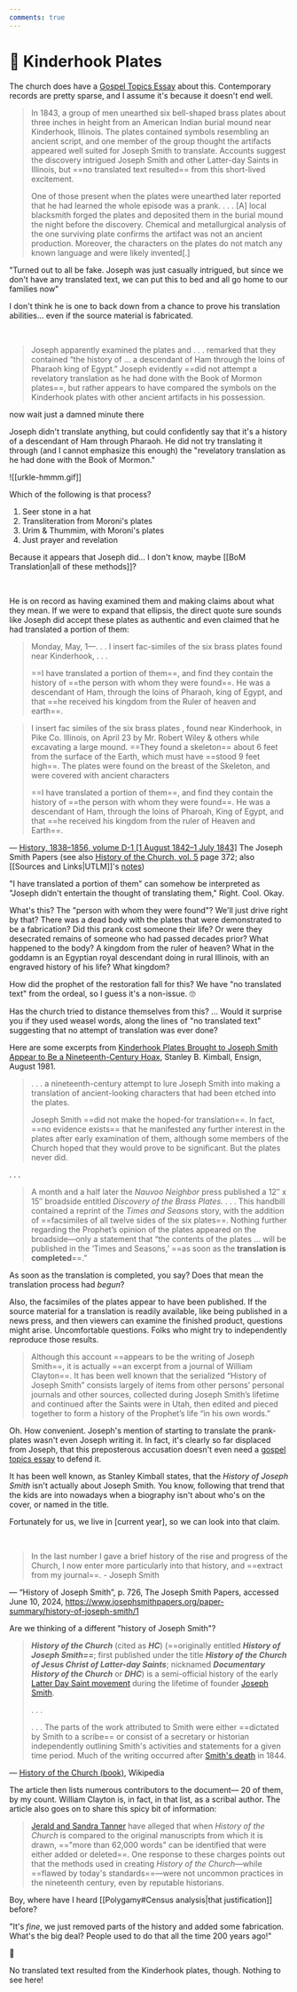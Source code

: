 ```yaml
---
comments: true
---
```

# 🎣 Kinderhook Plates
The church does have a [Gospel Topics Essay](https://www.churchofjesuschrist.org/study/history/topics/kinderhook-plates?lang=eng) about this. Contemporary records are pretty sparse, and I assume it's because it doesn't end well.

> In 1843, a group of men unearthed six bell-shaped brass plates about three inches in height from an American Indian burial mound near Kinderhook, Illinois. The plates contained symbols resembling an ancient script, and one member of the group thought the artifacts appeared well suited for Joseph Smith to translate. Accounts suggest the discovery intrigued Joseph Smith and other Latter-day Saints in Illinois, but ==no translated text resulted== from this short-lived excitement.
>
> One of those present when the plates were unearthed later reported that he had learned the whole episode was a prank. . . . [A] local blacksmith forged the plates and deposited them in the burial mound the night before the discovery. Chemical and metallurgical analysis of the one surviving plate confirms the artifact was not an ancient production. Moreover, the characters on the plates do not match any known language and were likely invented[.]

"Turned out to all be fake. Joseph was just casually intrigued, but since we don't have any translated text, we can put this to bed and all go home to our families now"

I don't think he is one to back down from a chance to prove his translation abilities... even if the source material is fabricated.

&nbsp;

> Joseph apparently examined the plates and . . . remarked that they contained “the history of … a descendant of Ham through the loins of Pharaoh king of Egypt.” Joseph evidently ==did not attempt a revelatory translation as he had done with the Book of Mormon plates==, but rather appears to have compared the symbols on the Kinderhook plates with other ancient artifacts in his possession.

now wait just a damned minute there

Joseph didn't translate anything, but could confidently say that it's a history of a descendant of Ham through Pharaoh. He did not try translating it through (and I cannot emphasize this enough) the "revelatory translation as he had done with the Book of Mormon."

![[urkle-hmmm.gif]]

Which of the following is that process?

1. Seer stone in a hat
2. Transliteration from Moroni's plates
3. Urim & Thummim, with Moroni's plates
4. Just prayer and revelation

Because it appears that Joseph did... I don't know, maybe [[BoM Translation|all of these methods]]?

&nbsp;

He is on record as having examined them and making claims about what they mean. If we were to expand that ellipsis, the direct quote sure sounds like Joseph did accept these plates as authentic and even claimed that he had translated a portion of them:

> Monday, May, 1—. . . I insert fac-similes of the six brass plates found near Kinderhook, . . .
>
> ==I have translated a portion of them==, and find they contain the history of ==the person with whom they were found==. He was a descendant of Ham, through the loins of Pharaoh, king of Egypt, and that ==he received his kingdom from the Ruler of heaven and earth==.

> I insert fac similes of the six brass plates , found near Kinderhook, in Pike Co. Illinois, on April 23 by Mr. Robert Wiley & others while excavating a large mound. ==They found a skeleton== about 6 feet from the surface of the Earth, which must have ==stood 9 feet high==. The plates were found on the breast of the Skeleton, and were covered with ancient characters
>
> ==I have translated a portion of them==, and find they contain the history of ==the person with whom they were found==. He was a descendant of Ham, through the loins of Pharoah, King of Egypt, and that ==he received his kingdom from the ruler of Heaven and Earth==.

—  [History, 1838–1856, volume D-1 [1 August 1842–1 July 1843]](https://www.josephsmithpapers.org/paper-summary/history-1838-1856-volume-d-1-1-august-1842-1-july-1843/185) The Joseph Smith Papers (see also [History of the Church, vol. 5](https://josephsmithfoundation.org/history-of-the-church-of-jesus-christ-of-latter-day-saints-vol-5/) page 372; also [[Sources and Links|UTLM]]'s [notes](http://www.utlm.org/newsletters/no46.htm#KINDERHOOK))

"I have translated a portion of them" can somehow be interpreted as "Joseph didn't entertain the thought of translating them," Right. Cool. Okay.

What's this? The "person with whom they were found"? We'll just drive right by that? There was a dead body with the plates that were demonstrated to be a fabrication? Did this prank cost someone their life? Or were they desecrated remains of someone who had passed decades prior? What happened to the body? A kingdom from the ruler of heaven? What in the goddamn is an Egyptian royal descendant doing in rural Illinois, with an engraved history of his life? What kingdom?

How did the prophet of the restoration fall for this? We have "no translated text" from the ordeal, so I guess it's a non-issue. 🙄

Has the church tried to distance themselves from this? ... Would it surprise you if they used weasel words, along the lines of "no translated text" suggesting that no attempt of translation was ever done?

Here are some excerpts from [Kinderhook Plates Brought to Joseph Smith Appear to Be a Nineteenth-Century Hoax](https://www.churchofjesuschrist.org/study/ensign/1981/08/kinderhook-plates-brought-to-joseph-smith-appear-to-be-a-nineteenth-century-hoax?lang=eng), Stanley B. Kimball, Ensign, August 1981.

> . . . a nineteenth-century attempt to lure Joseph Smith into making a translation of ancient-looking characters that had been etched into the plates.
>
> Joseph Smith ==did not make the hoped-for translation==. In fact, ==no evidence exists== that he manifested any further interest in the plates after early examination of them, although some members of the Church hoped that they would prove to be significant. But the plates never did.

. . .

> A month and a half later the _Nauvoo Neighbor_ press published a 12″ x 15″ broadside entitled _Discovery of the Brass Plates._ . . . This handbill contained a reprint of the _Times and Seasons_ story, with the addition of ==facsimiles of all twelve sides of the six plates==. Nothing further regarding the Prophet’s opinion of the plates appeared on the broadside—only a statement that “the contents of the plates … will be published in the ‘Times and Seasons,’ ==as soon as the **translation is completed**==.”

As soon as the translation is completed, you say? Does that mean the translation process had *begun*?

Also, the facsimiles of the plates appear to have been published. If the source material for a translation is readily available, like being published in a news press, and then viewers can examine the finished product, questions might arise. Uncomfortable questions. Folks who might try to independently reproduce those results.

> Although this account ==appears to be the writing of Joseph Smith==, it is actually ==an excerpt from a journal of William Clayton==. It has been well known that the serialized “History of Joseph Smith” consists largely of items from other persons’ personal journals and other sources, collected during Joseph Smith’s lifetime and continued after the Saints were in Utah, then edited and pieced together to form a history of the Prophet’s life “in his own words.”

Oh. How convenient. Joseph's mention of starting to translate the prank-plates wasn't even Joseph writing it. In fact, it's clearly so far displaced from Joseph, that this preposterous accusation doesn't even need a [gospel topics essay](https://www.churchofjesuschrist.org/study/history/topics/kinderhook-plates?lang=eng) to defend it. 

It has been well known, as Stanley Kimball states, that the *History of Joseph Smith* isn't actually about Joseph Smith. You know, following that trend that the kids are into nowadays when a biography isn't about who's on the cover, or named in the title.

Fortunately for us, we live in [current year], so we can look into that claim.

&nbsp;

> In the last number I gave a brief history of the rise and progress of the Church, I now enter more particularly into that history, and ==extract from my journal==. - Joseph Smith

— “History of Joseph Smith”, p. 726, The Joseph Smith Papers, accessed June 10, 2024, https://www.josephsmithpapers.org/paper-summary/history-of-joseph-smith/1

Are we thinking of a different "history of Joseph Smith"?

> _**History of the Church**_ (cited as _**HC**_) (==originally entitled _**History of Joseph Smith==**_; first published under the title _**History of the Church of Jesus Christ of Latter-day Saints**_; nicknamed _**Documentary History of the Church**_ or _**DHC**_) is a semi-official history of the early [Latter Day Saint movement](https://en.wikipedia.org/wiki/Latter_Day_Saint_movement "Latter Day Saint movement") during the lifetime of founder [Joseph Smith](https://en.wikipedia.org/wiki/Joseph_Smith "Joseph Smith").
>
> . . .
>
> . . . The parts of the work attributed to Smith were either ==dictated by Smith to a scribe== or consist of a secretary or historian independently outlining Smith's activities and statements for a given time period. Much of the writing occurred after [Smith's death](https://en.wikipedia.org/wiki/Death_of_Joseph_Smith "Death of Joseph Smith") in 1844.

— [History of the Church (book)](https://en.wikipedia.org/wiki/History_of_the_Church_(book)), Wikipedia

The article then lists numerous contributors to the document— 20 of them, by my count. William Clayton is, in fact, in that list, as a scribal author. The article also goes on to share this spicy bit of information:

> [Jerald and Sandra Tanner](https://en.wikipedia.org/wiki/Jerald_and_Sandra_Tanner "Jerald and Sandra Tanner") have alleged that when _History of the Church_ is compared to the original manuscripts from which it is drawn, =="more than 62,000 words" can be identified that were either added or deleted==. One response to these charges points out that the methods used in creating _History of the Church_—while ==flawed by today's standards==—were not uncommon practices in the nineteenth century, even by reputable historians.

Boy, where have I heard [[Polygamy#Census analysis|that justification]] before?

"It's *fine*, we just removed parts of the history and added some fabrication. What's the big deal? People used to do that all the time 200 years ago!"

🤨

No translated text resulted from the Kinderhook plates, though. Nothing to see here!